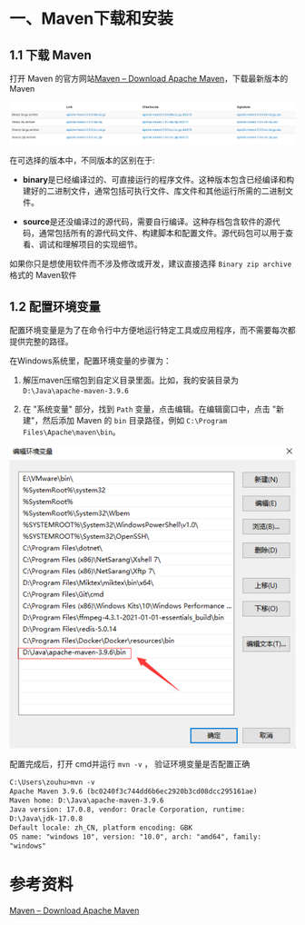 # 一、Maven下载和安装

## 1.1 下载 Maven

打开 Maven 的官方网站[Maven – Download Apache Maven](https://maven.apache.org/download.cgi#files)，下载最新版本的 Maven

![image-20231231165548178](images/image-20231231165548178.png)

在可选择的版本中，不同版本的区别在于:

- **binary**是已经编译过的、可直接运行的程序文件。这种版本包含已经编译和构建好的二进制文件，通常包括可执行文件、库文件和其他运行所需的二进制文件。

- **source**是还没编译过的源代码，需要自行编译。这种存档包含软件的源代码，通常包括所有的源代码文件、构建脚本和配置文件。源代码包可以用于查看、调试和理解项目的实现细节。

如果你只是想使用软件而不涉及修改或开发，建议直接选择 `Binary zip archive` 格式的 Maven软件



## 1.2 配置环境变量

配置环境变量是为了在命令行中方便地运行特定工具或应用程序，而不需要每次都提供完整的路径。

在Windows系统里，配置环境变量的步骤为：

1. 解压maven压缩包到自定义目录里面。比如，我的安装目录为 `D:\Java\apache-maven-3.9.6`

2. 在 "系统变量" 部分，找到 `Path` 变量，点击编辑。在编辑窗口中，点击 "新建"，然后添加 Maven 的 `bin` 目录路径，例如 `C:\Program Files\Apache\maven\bin`。

![image-20231231170915390](images/image-20231231170915390.png)

配置完成后，打开 cmd并运行 `mvn -v` ， 验证环境变量是否配置正确

```
C:\Users\zouhu>mvn -v
Apache Maven 3.9.6 (bc0240f3c744dd6b6ec2920b3cd08dcc295161ae)
Maven home: D:\Java\apache-maven-3.9.6
Java version: 17.0.8, vendor: Oracle Corporation, runtime: D:\Java\jdk-17.0.8
Default locale: zh_CN, platform encoding: GBK
OS name: "windows 10", version: "10.0", arch: "amd64", family: "windows"
```





# 参考资料

[Maven – Download Apache Maven](https://maven.apache.org/download.cgi#files)

